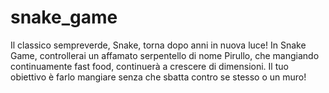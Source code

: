 # snake_game
Il classico sempreverde, Snake, torna dopo anni in nuova luce! In Snake Game, controllerai un affamato serpentello di nome Pirullo, che mangiando continuamente fast food, continuerà a crescere di dimensioni. Il tuo obiettivo è farlo mangiare senza che sbatta contro se stesso o un muro!
